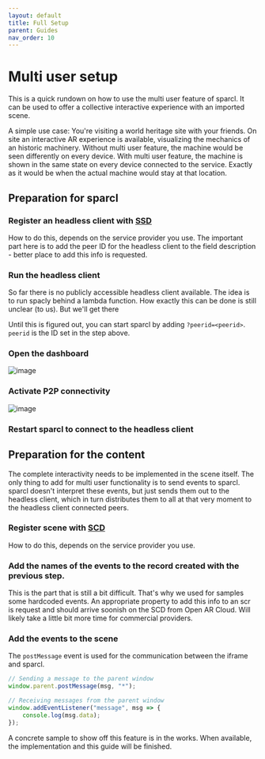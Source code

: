 ```yaml
---
layout: default
title: Full Setup
parent: Guides
nav_order: 10
---
```


# Multi user setup

This is a quick rundown on how to use the multi user feature of sparcl. It can be used to offer a collective interactive experience with an imported scene.

A simple use case: You're visiting a world heritage site with your friends. On site an interactive AR experience is available, visualizing the mechanics of an historic machinery. Without multi user feature, the machine would be seen differently on every device. With multi user feature, the machine is shown in the same state on every device connected to the service. Exactly as it would be when the actual machine would stay at that location.

## Preparation for sparcl
### Register an headless client with [SSD](https://openarcloud.github.io/sparcl/glossary.html#spatial-service-discovery-ssd)
How to do this, depends on the service provider you use. The important part here is to add the peer ID for the headless client to the field description - better place to add this info is requested. 

### Run the headless client
So far there is no publicly accessible headless client available. The idea is to run spacly behind a lambda function. How exactly this can be done is still unclear (to us). But we'll get there

  Until this is figured out, you can start sparcl by adding `?peerid=<peerid>`. `peerid` is the ID set in the step above.

### Open the dashboard
![image](https://user-images.githubusercontent.com/231274/115959182-440f2a80-a50b-11eb-82ea-65e6521b6c84.png)

### Activate P2P connectivity
![image](https://user-images.githubusercontent.com/231274/116231290-f4be3980-a758-11eb-87bd-1652e648ec46.png)

### Restart sparcl to connect to the headless client

## Preparation for the content

The complete interactivity needs to be implemented in the scene itself. The only thing to add for multi user functionality is to send events to sparcl. sparcl doesn't interpret these events, but just sends them out to the headless client, which in turn distributes them to all at that very moment to the headless client connected peers.

### Register scene with [SCD](https://openarcloud.github.io/sparcl/glossary.html#spatial-content-discovery-scd)
How to do this, depends on the service provider you use.

### Add the names of the events to the record created with the previous step.
This is the part that is still a bit difficult. That's why we used for samples some hardcoded events. An appropriate property to add this info to an scr is request and should arrive soonish on the SCD from Open AR Cloud. Will likely take a little bit more time for commercial providers.

### Add the events to the scene
The `postMessage` event is used for the communication between the iframe and sparcl.

```javascript
// Sending a message to the parent window
window.parent.postMessage(msg, "*");

// Receiving messages from the parent window
window.addEventListener("message", msg => {
	console.log(msg.data);
});

```

A concrete sample to show off this feature is in the works. When available, the implementation and this guide will be finished.
